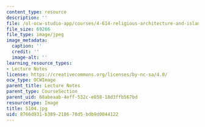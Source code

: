 ```yaml
---
content_type: resource
description: ''
file: /ol-ocw-studio-app/courses/4-614-religious-architecture-and-islamic-cultures-fall-2002/8766d931b389218678d5bdb9d0044122_5104.jpg
file_size: 69266
file_type: image/jpeg
image_metadata:
  caption: ''
  credit: ''
  image-alt: ''
learning_resource_types:
- Lecture Notes
license: https://creativecommons.org/licenses/by-nc-sa/4.0/
ocw_type: OCWImage
parent_title: Lecture Notes
parent_type: CourseSection
parent_uid: 68abeaab-4eff-532c-e858-18d3ffb567bd
resourcetype: Image
title: 5104.jpg
uid: 8766d931-b389-2186-78d5-bdb9d0044122
---
```

